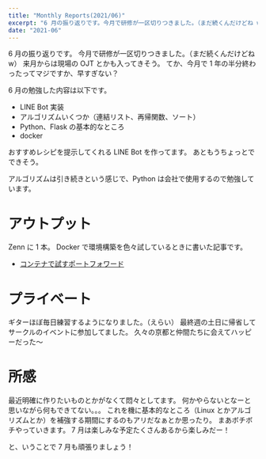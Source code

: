 ```yaml
---
title: "Monthly Reports(2021/06)"
excerpt: "6 月の振り返りです。今月で研修が一区切りつきました。（まだ続くんだけどね w）来月からは現場の OJT とかも入ってきそう。"
date: "2021-06"
---
```


6 月の振り返りです。
今月で研修が一区切りつきました。（まだ続くんだけどね w）
来月からは現場の OJT とかも入ってきそう。
てか、今月で 1 年の半分終わったってマジですか、早すぎない？

6 月の勉強した内容は以下です。

- LINE Bot 実装
- アルゴリズムいくつか（連結リスト、再帰関数、ソート）
- Python、Flask の基本的なところ
- docker

おすすめレシピを提示してくれる LINE Bot を作ってます。
あともうちょっとでできそう。

アルゴリズムは引き続きという感じで、Python は会社で使用するので勉強しています。

# アウトプット

Zenn に 1 本。
Docker で環境構築を色々試しているときに書いた記事です。
- [コンテナで試すポートフォワード](https://zenn.dev/b1essk/articles/port-forward-docker)

# プライベート

ギターほぼ毎日練習するようになりました。（えらい）
最終週の土日に帰省してサークルのイベントに参加してました。
久々の京都と仲間たちに会えてハッピーだった〜

# 所感

最近明確に作りたいものとかがなくて悶々としてます。
何かやらないとなーと思いながら何もできてない。。。
これを機に基本的なところ（Linux とかアルゴリズムとか）を補強する期間にするのもアリだなぁとか思ったり。
まあボチボチやっていきます。
7 月は楽しみな予定たくさんあるから楽しみだー！

と、いうことで 7 月も頑張りましょう！
